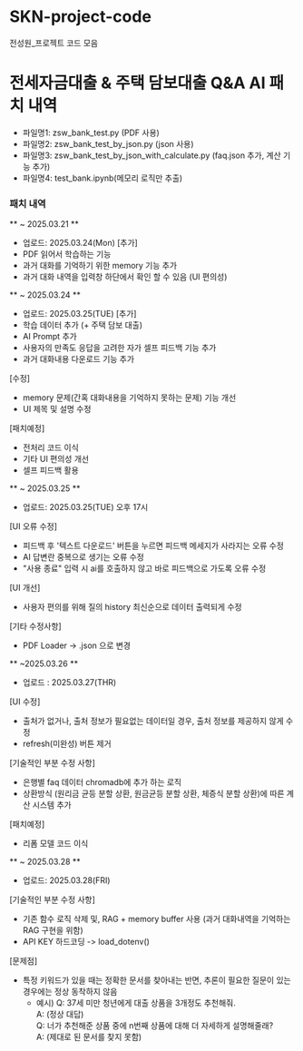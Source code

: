 # SKN-project-code
전성원_프로젝트 코드 모음

# 전세자금대출 & 주택 담보대출 Q&A AI 패치 내역
- 파일명1: zsw_bank_test.py (PDF 사용)
- 파일명2: zsw_bank_test_by_json.py (json 사용)
- 파일명3: zsw_bank_test_by_json_with_calculate.py (faq.json 추가, 계산 기능 추가)
- 파일명4: test_bank.ipynb(메모리 로직만 추출)

### 패치 내역

** ~ 2025.03.21 **
- 업로드: 2025.03.24(Mon)
[추가]
- PDF 읽어서 학습하는 기능
- 과거 대화를 기억하기 위한 memory 기능 추가
- 과거 대화 내역을 입력창 하단에서 확인 할 수 있음 (UI 편의성)

** ~ 2025.03.24 **
- 업로드: 2025.03.25(TUE)
[추가]
- 학습 데이터 추가 (+ 주택 담보 대출)
- AI Prompt 추가
- 사용자의 만족도 응답을 고려한 자가 셀프 피드백 기능 추가
- 과거 대화내용 다운로드 기능 추가

[수정]
- memory 문제(간혹 대화내용을 기억하지 못하는 문제) 기능 개선
- UI 제목 및 설명 수정

[패치예정]
- 전처리 코드 이식
- 기타 UI 편의성 개선
- 셀프 피드백 활용

** ~ 2025.03.25 **
- 업로드: 2025.03.25(TUE) 오후 17시

[UI 오류 수정]
- 피드백 후 '텍스트 다운로드' 버튼을 누르면 피드백 메세지가 사라지는 오류 수정
- AI 답변란 중복으로 생기는 오류 수정
- "사용 종료" 입력 시 ai를 호출하지 않고 바로 피드백으로 가도록 오류 수정

[UI 개선]
- 사용자 편의를 위해 질의 history 최신순으로 데이터 출력되게 수정

[기타 수정사항]
- PDF Loader -> .json 으로 변경

** ~2025.03.26 **
- 업로드 : 2025.03.27(THR)

[UI 수정]
- 출처가 없거나, 출처 정보가 필요없는 데이터일 경우, 출처 정보를 제공하지 않게 수정
- refresh(미완성) 버튼 제거

[기술적인 부분 수정 사항]
- 은행별 faq 데이터 chromadb에 추가 하는 로직
- 상환방식 (원리금 균등 분할 상환, 원금균등 분할 상환, 체증식 분할 상환)에 따른 계산 시스템 추가

[패치예정]
- 리폼 모델 코드 이식

** ~ 2025.03.28 **
- 업로드: 2025.03.28(FRI)

[기술적인 부분 수정 사항]
- 기존 함수 로직 삭제 및, RAG + memory buffer 사용 (과거 대화내역을 기억하는 RAG 구현을 위함)
- API KEY 하드코딩 -> load_dotenv()

[문제점]
- 특정 키워드가 있을 때는 정확한 문서를 찾아내는 반면, 추론이 필요한 질문이 있는 경우에는 정상 동착하지 않음
  - 예시) Q: 37세 미만 청년에게 대출 상품을 3개정도 추천해줘.  
          A: (정상 대답)  
          Q: 너가 추천해준 상품 중에 n번째 상품에 대해 더 자세하게 설명해줄래?  
          A: (제대로 된 문서를 찾지 못함)  
